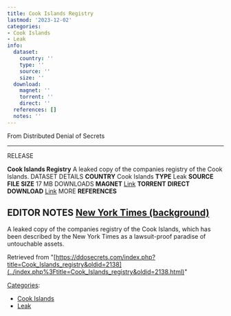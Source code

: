 ```yaml
---
title: Cook Islands Registry
lastmod: '2023-12-02'
categories:
- Cook Islands
- Leak
info:
  dataset:
    country: ''
    type: ''
    source: ''
    size: ''
  download:
    magnet: ''
    torrent: ''
    direct: ''
  references: []
  notes: ''
---
```




From Distributed Denial of Secrets

---
RELEASE

**Cook Islands Registry**
A leaked copy of the companies registry of the Cook Islands.
DATASET DETAILS
**COUNTRY** Cook Islands
**TYPE** Leak
**SOURCE**
**FILE SIZE** 17 MB
DOWNLOADS
**MAGNET** [Link](magnet:?xt=urn:btih:94d21ecae2c8e3cac6246db3fdd777c5a18ff09f&dn=Cook+Island+registry&tr=http://share.camoe.cn:8080/announce&tr=udp://explodie.org:6969&tr=http://tracker.opentrackr.org:1337/announce&tr=udp://tracker.leechers-paradise.org:6969/announce&tr=udp://exodus.desync.com:6969/announce&tr=udp://tracker.coppersurfer.tk:6969/announce)
**TORRENT**
**DIRECT DOWNLOAD** [Link](https://data.ddosecrets.com/Cook%20Islands%20registry/)
MORE
**REFERENCES**

**EDITOR NOTES**
[New York Times (background)](https://www.nytimes.com/2013/12/15/business/international/paradise-of-untouchable-assets.html)
---

A leaked copy of the companies registry of the Cook Islands, which has
been described by the New York Times as a lawsuit-proof paradise of
untouchable assets.

Retrieved from
"[https://ddosecrets.com/index.php?title=Cook_Islands_registry&oldid=2138](../index.php%3Ftitle=Cook_Islands_registry&oldid=2138.html)"

[Categories](./Special:Categories.html "Special:Categories"):

- [Cook Islands](./Category:Cook_Islands.html "Category:Cook Islands")
- [Leak](./Category:Leak.html "Category:Leak")
